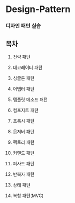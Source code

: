# Design-Pattern

### 디자인 패턴 실습

## 목차
1.  전략 패턴

2. 데코레이터 패턴
 
3. 싱글톤 패턴

4. 어댑터 패턴

5. 템플릿 메소드 패턴

6. 컴포지트 패턴

7. 프록시 패턴

8. 옵저버 패턴

9. 팩토리 패턴

10. 커맨드 패턴

11. 퍼사드 패턴

12. 반복자 패턴

13. 상태 패턴

14. 복합 패턴(MVC)
